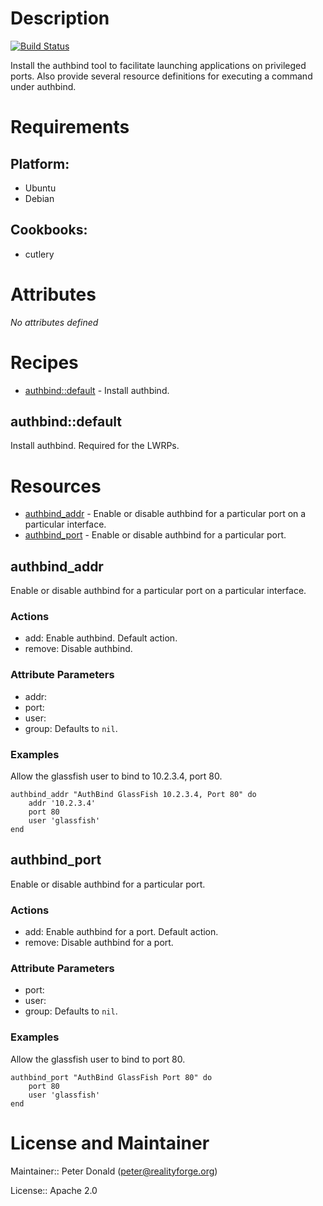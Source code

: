 # Description

[![Build Status](https://secure.travis-ci.org/realityforge/chef-authbind.svg?branch=master)](http://travis-ci.org/realityforge/chef-authbind)

Install the authbind tool to facilitate launching applications on privileged ports. Also provide several resource definitions for executing a command under authbind.

# Requirements

## Platform:

* Ubuntu
* Debian

## Cookbooks:

* cutlery

# Attributes

*No attributes defined*

# Recipes

* [authbind::default](#authbinddefault) - Install authbind.

## authbind::default

Install authbind. Required for the LWRPs.

# Resources

* [authbind_addr](#authbind_addr) - Enable or disable authbind for a particular port on a particular interface.
* [authbind_port](#authbind_port) - Enable or disable authbind for a particular port.

## authbind_addr

Enable or disable authbind for a particular port on a particular interface.

### Actions

- add: Enable authbind. Default action.
- remove: Disable authbind.

### Attribute Parameters

- addr:
- port:
- user:
- group:  Defaults to <code>nil</code>.

### Examples

Allow the glassfish user to bind to 10.2.3.4, port 80.

    authbind_addr "AuthBind GlassFish 10.2.3.4, Port 80" do
        addr '10.2.3.4'
        port 80
        user 'glassfish'
    end

## authbind_port

Enable or disable authbind for a particular port.

### Actions

- add: Enable authbind for a port. Default action.
- remove: Disable authbind for a port.

### Attribute Parameters

- port:
- user:
- group:  Defaults to <code>nil</code>.

### Examples

Allow the glassfish user to bind to port 80.

    authbind_port "AuthBind GlassFish Port 80" do
        port 80
        user 'glassfish'
    end

# License and Maintainer

Maintainer:: Peter Donald (<peter@realityforge.org>)

License:: Apache 2.0
